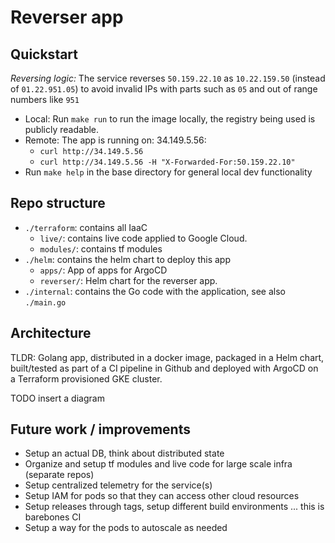 # Reverser app

## Quickstart 
*Reversing logic:* The service reverses `50.159.22.10` as `10.22.159.50` (instead of `01.22.951.05`) to avoid invalid IPs with parts such as `05` and out of range numbers like `951`

- Local: 
Run `make run` to run the image locally, the registry being used is publicly readable.
- Remote: The app is running on: 34.149.5.56: 
  - `curl http://34.149.5.56`
  - `curl http://34.149.5.56 -H "X-Forwarded-For:50.159.22.10"`
- Run `make help` in the base directory for general local dev functionality

## Repo structure

* `./terraform`: contains all IaaC
  * `live/`: contains live code applied to Google Cloud.
  * `modules/`: contains tf modules
* `./helm`: contains the helm chart to deploy this app
  * `apps/`: App of apps for ArgoCD
  * `reverser/`: Helm chart for the reverser app.
* `./internal`: contains the Go code with the application, see also `./main.go`

## Architecture

TLDR: Golang app, distributed in a docker image, packaged in a Helm chart, built/tested as part of a CI pipeline in Github and deployed with ArgoCD on a Terraform provisioned GKE cluster.

TODO insert a diagram

## Future work / improvements
- Setup an actual DB, think about distributed state
- Organize and setup tf modules and live code for large scale infra (separate repos)
- Setup centralized telemetry for the service(s)
- Setup IAM for pods so that they can access other cloud resources
- Setup releases through tags, setup different build environments ... this is barebones CI
- Setup a way for the pods to autoscale as needed